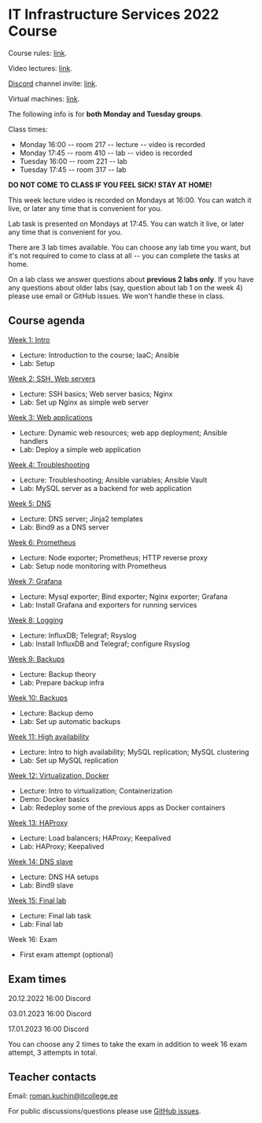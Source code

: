 # IT Infrastructure Services 2022 Course

Course rules: [link](rules.md).

Video lectures: [link](https://echo360.org.uk/section/b4cbd932-3656-46e9-8dd9-710fba1c5196/public).

[Discord](https://discord.com/download) channel invite: [link](https://discord.gg/hvByWZcp).

Virtual machines: [link](http://193.40.156.67/students.html).

The following info is for **both Monday and Tuesday groups**.

Class times:

 - Monday 16:00 -- room 217 -- lecture -- video is recorded
 - Monday 17:45 -- room 410 -- lab -- video is recorded
 - Tuesday 16:00 -- room 221 -- lab
 - Tuesday 17:45 -- room 317 -- lab

**DO NOT COME TO CLASS IF YOU FEEL SICK! STAY AT HOME!**

This week lecture video is recorded on Mondays at 16:00. You can watch it live,
or later any time that is convenient for you.

Lab task is presented on Mondays at 17:45. You can watch it live, or later any
time that is convenient for you.

There are 3 lab times available. You can choose any lab time you want, but it's
not required to come to class at all -- you can complete the tasks at home.

On a lab class we answer questions about **previous 2 labs only**. If you have
any questions about older labs (say, question about lab 1 on the week 4) please
use email or GitHub issues. We won't handle these in class.


## Course agenda

[Week 1: Intro](./01-intro)
 - Lecture: Introduction to the course; IaaC; Ansible
 - Lab: Setup

[Week 2: SSH, Web servers](./02-web-server)
 - Lecture: SSH basics; Web server basics; Nginx
 - Lab: Set up Nginx as simple web server

[Week 3: Web applications](./03-web-app)
 - Lecture: Dynamic web resources; web app deployment; Ansible handlers
 - Lab: Deploy a simple web application

[Week 4: Troubleshooting](./04-troubleshooting)
 - Lecture: Troubleshooting; Ansible variables; Ansible Vault
 - Lab: MySQL server as a backend for web application

[Week 5: DNS](./05-dns-server)
 - Lecture: DNS server; Jinja2 templates
 - Lab: Bind9 as a DNS server

[Week 6: Prometheus](./06-prometheus)
 - Lecture: Node exporter; Prometheus; HTTP reverse proxy
 - Lab: Setup node monitoring with Prometheus

[Week 7: Grafana](./07-grafana)
 - Lecture: Mysql exporter; Bind exporter; Nginx exporter; Grafana
 - Lab: Install Grafana and exporters for running services

[Week 8: Logging](./08-logging)
 - Lecture: InfluxDB; Telegraf; Rsyslog
 - Lab: Install InfluxDB and Telegraf; configure Rsyslog

[Week 9: Backups](./09-backups)
 - Lecture: Backup theory
 - Lab: Prepare backup infra

[Week 10: Backups](./10-backups)
 - Lecture: Backup demo
 - Lab: Set up automatic backups

[Week 11: High availability](./11-mysql-ha)
 - Lecture: Intro to high availability; MySQL replication; MySQL clustering
 - Lab: Set up MySQL replication

[Week 12: Virtualization, Docker](./12-docker)
 - Lecture: Intro to virtualization; Containerization
 - Demo: Docker basics
 - Lab: Redeploy some of the previous apps as Docker containers

[Week 13: HAProxy](./13-haproxy)
 - Lecture: Load balancers; HAProxy; Keepalived
 - Lab: HAProxy; Keepalived

[Week 14: DNS slave](./14-bind-slave)
 - Lecture: DNS HA setups
 - Lab: Bind9 slave

[Week 15: Final lab](./exam)
 - Lecture: Final lab task
 - Lab: Final lab

Week 16: Exam
 - First exam attempt (optional)

## Exam times

20.12.2022 16:00 Discord

03.01.2023 16:00 Discord

17.01.2023 16:00 Discord

You can choose any 2 times to take the exam in addition to week 16 exam attempt, 3 attempts in total.

## Teacher contacts

Email: roman.kuchin@itcollege.ee

For public discussions/questions please use [GitHub issues](https://github.com/romankuchin/ica0002-2022/issues).
